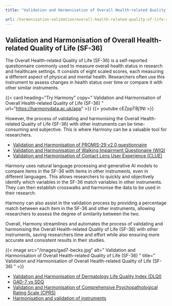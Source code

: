 ```yaml
---
title: "Validation and Harmonisation of Overall Health-related Quality of Life (SF-36)"

url: /harmonisation-validation/overall-health-related-quality-of-life-sf-36
---
```


## Validation and Harmonisation of Overall Health-related Quality of Life (SF-36)

The Overall Health-related Quality of Life (SF-36) is a self-reported questionnaire commonly used to measure overall health status in research and healthcare settings. It consists of eight scaled scores, each measuring a different aspect of physical and mental health. Researchers often use this instrument to assess changes in health status over time or compare it with other similar instruments.

{{< card heading="Try Harmony" copy=" Validation and Harmonisation of Overall Health-related Quality of Life (SF-36) " url="https://harmonydata.ac.uk/app" >}}
{{< youtube cEZppTBj1NI >}}

However, the process of validating and harmonising the Overall Health-related Quality of Life (SF-36) with other instruments can be time-consuming and subjective. This is where Harmony can be a valuable tool for researchers.

* [Validation and Harmonisation of PROMIS-29 v2.0 questionnaire](/harmonisation-validation/promis-29-v2-0-questionnaire)
* [Validation and Harmonisation of Walking Impairment Questionaire (WIQ)](/harmonisation-validation/walking-impairment-questionaire-wiq)
* [Validation and Harmonisation of Contact Lens User Experience (CLUE)](/harmonisation-validation/contact-lens-user-experience-clue)

Harmony uses natural language processing and generative AI models to compare items in the SF-36 with items in other instruments, even in different languages. This allows researchers to quickly and objectively identify which variables in the SF-36 match variables in other instruments. They can then establish crosswalks and harmonise the data to be used in their research.

Harmony can also assist in the validation process by providing a percentage match between each item in the SF-36 and other instruments, allowing researchers to assess the degree of similarity between the two.

Overall, Harmony streamlines and automates the process of validating and harmonising the Overall Health-related Quality of Life (SF-36) with other instruments, saving researchers time and effort while also ensuring more accurate and consistent results in their studies. 


{{< image src="/images/gad7-becks.jpg" alt=" Validation and Harmonisation of Overall Health-related Quality of Life (SF-36) " title=" Validation and Harmonisation of Overall Health-related Quality of Life (SF-36) " >}}









* [Validation and Harmonisation of Dermatology Life Quality Index (DLQI)](/harmonisation-validation/dermatology-life-quality-index-dlqi)
* [GAD-7 vs SDQ](/compare-harmonise-instruments/gad-7-vs-sdq/)
* [Validation and Harmonisation of Comprehensive Psychopathological Rating Scale (CPRS)](/harmonisation-validation/comprehensive-psychopathological-rating-scale-cprs)
* [Harmonisation and validation of instruments](/harmonisation-validation/)